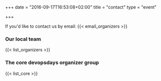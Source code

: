 +++
date = "2016-09-17T16:53:08+02:00"
title = "contact"
type = "event"


+++

If you'd like to contact us by email: {{< email_organizers >}}

### Our local team

{{< list_organizers >}}

### The core devopsdays organizer group

{{< list_core >}}
